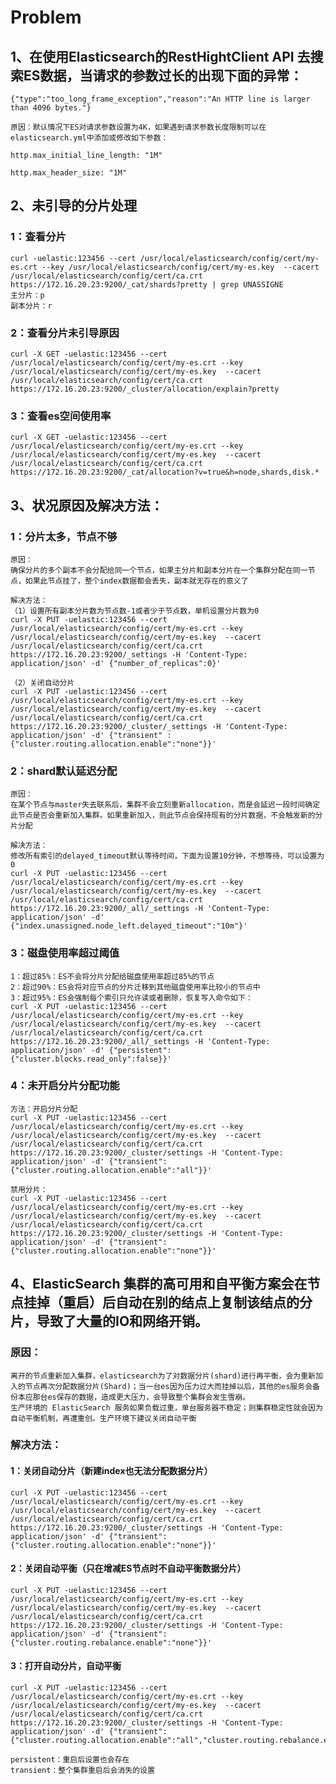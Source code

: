 # Problem

## 1、在使用Elasticsearch的RestHightClient API 去搜索ES数据，当请求的参数过长的出现下面的异常：

    {"type":"too_long_frame_exception","reason":"An HTTP line is larger than 4096 bytes."}

    原因：默认情况下ES对请求参数设置为4K，如果遇到请求参数长度限制可以在elasticsearch.yml中添加或修改如下参数：

    http.max_initial_line_length: "1M"
    
    http.max_header_size: "1M"

## 2、未引导的分片处理

### 1：查看分片

    curl -uelastic:123456 --cert /usr/local/elasticsearch/config/cert/my-es.crt --key /usr/local/elasticsearch/config/cert/my-es.key  --cacert /usr/local/elasticsearch/config/cert/ca.crt https://172.16.20.23:9200/_cat/shards?pretty | grep UNASSIGNE
    主分片：p
    副本分片：r

### 2：查看分片未引导原因

    curl -X GET -uelastic:123456 --cert /usr/local/elasticsearch/config/cert/my-es.crt --key /usr/local/elasticsearch/config/cert/my-es.key  --cacert /usr/local/elasticsearch/config/cert/ca.crt https://172.16.20.23:9200/_cluster/allocation/explain?pretty

### 3：查看es空间使用率

    curl -X GET -uelastic:123456 --cert /usr/local/elasticsearch/config/cert/my-es.crt --key /usr/local/elasticsearch/config/cert/my-es.key  --cacert /usr/local/elasticsearch/config/cert/ca.crt https://172.16.20.23:9200/_cat/allocation?v=true&h=node,shards,disk.*

## 3、状况原因及解决方法：

### 1：分片太多，节点不够

    原因：
    确保分片的多个副本不会分配给同一个节点，如果主分片和副本分片在一个集群分配在同一节点，如果此节点挂了，整个index数据都会丢失，副本就无存在的意义了
    
    解决方法：
    （1）设置所有副本分片数为节点数-1或者少于节点数，单机设置分片数为0
    curl -X PUT -uelastic:123456 --cert /usr/local/elasticsearch/config/cert/my-es.crt --key /usr/local/elasticsearch/config/cert/my-es.key  --cacert /usr/local/elasticsearch/config/cert/ca.crt https://172.16.20.23:9200/_settings -H 'Content-Type: application/json' -d' {"number_of_replicas":0}'
    
    （2）关闭自动分片
    curl -X PUT -uelastic:123456 --cert /usr/local/elasticsearch/config/cert/my-es.crt --key /usr/local/elasticsearch/config/cert/my-es.key  --cacert /usr/local/elasticsearch/config/cert/ca.crt https://172.16.20.23:9200/_cluster/_settings -H 'Content-Type: application/json' -d' {"transient" : {"cluster.routing.allocation.enable":"none"}}'

### 2：shard默认延迟分配

    原因：
    在某个节点与master失去联系后，集群不会立刻重新allocation，而是会延迟一段时间确定此节点是否会重新加入集群。如果重新加入，则此节点会保持现有的分片数据，不会触发新的分片分配
    
    解决方法：
    修改所有索引的delayed_timeout默认等待时间，下面为设置10分钟，不想等待，可以设置为0
    curl -X PUT -uelastic:123456 --cert /usr/local/elasticsearch/config/cert/my-es.crt --key /usr/local/elasticsearch/config/cert/my-es.key  --cacert /usr/local/elasticsearch/config/cert/ca.crt https://172.16.20.23:9200/_all/_settings -H 'Content-Type: application/json' -d' {"index.unassigned.node_left.delayed_timeout":"10m"}'

### 3：磁盘使用率超过阈值

    1：超过85%：ES不会将分片分配给磁盘使用率超过85%的节点
    2：超过90%：ES会将对应节点的分片迁移到其他磁盘使用率比较小的节点中
    3：超过95%：ES会强制每个索引只允许读或者删除，恢复写入命令如下：
    curl -X PUT -uelastic:123456 --cert /usr/local/elasticsearch/config/cert/my-es.crt --key /usr/local/elasticsearch/config/cert/my-es.key  --cacert /usr/local/elasticsearch/config/cert/ca.crt https://172.16.20.23:9200/_all/_settings -H 'Content-Type: application/json' -d' {"persistent":{"cluster.blocks.read_only":false}}'

### 4：未开启分片分配功能

    方法：开启分片分配
    curl -X PUT -uelastic:123456 --cert /usr/local/elasticsearch/config/cert/my-es.crt --key /usr/local/elasticsearch/config/cert/my-es.key  --cacert /usr/local/elasticsearch/config/cert/ca.crt https://172.16.20.23:9200/_cluster/settings -H 'Content-Type: application/json' -d' {"transient":{"cluster.routing.allocation.enable":"all"}}'
    
    禁用分片：
    curl -X PUT -uelastic:123456 --cert /usr/local/elasticsearch/config/cert/my-es.crt --key /usr/local/elasticsearch/config/cert/my-es.key  --cacert /usr/local/elasticsearch/config/cert/ca.crt https://172.16.20.23:9200/_cluster/settings -H 'Content-Type: application/json' -d' {"transient":{"cluster.routing.allocation.enable":"none"}}'

## 4、ElasticSearch 集群的高可用和自平衡方案会在节点挂掉（重启）后自动在别的结点上复制该结点的分片，导致了大量的IO和网络开销。

### 原因：

    离开的节点重新加入集群，elasticsearch为了对数据分片(shard)进行再平衡，会为重新加入的节点再次分配数据分片(Shard)；当一台es因为压力过大而挂掉以后，其他的es服务会备份本应那台es保存的数据，造成更大压力，会导致整个集群会发生雪崩。
    生产环境的 ElasticSearch 服务如果负载过重，单台服务器不稳定；则集群稳定性就会因为自动平衡机制，再遭重创。生产环境下建议关闭自动平衡

### 解决方法：

#### 1：关闭自动分片（新建index也无法分配数据分片）

    curl -X PUT -uelastic:123456 --cert /usr/local/elasticsearch/config/cert/my-es.crt --key /usr/local/elasticsearch/config/cert/my-es.key  --cacert /usr/local/elasticsearch/config/cert/ca.crt https://172.16.20.23:9200/_cluster/settings -H 'Content-Type: application/json' -d' {"transient":{"cluster.routing.allocation.enable":"none"}}'

#### 2：关闭自动平衡（只在增减ES节点时不自动平衡数据分片）

    curl -X PUT -uelastic:123456 --cert /usr/local/elasticsearch/config/cert/my-es.crt --key /usr/local/elasticsearch/config/cert/my-es.key  --cacert /usr/local/elasticsearch/config/cert/ca.crt https://172.16.20.23:9200/_cluster/settings -H 'Content-Type: application/json' -d' {"transient":{"cluster.routing.rebalance.enable":"none"}}'

#### 3：打开自动分片，自动平衡

    curl -X PUT -uelastic:123456 --cert /usr/local/elasticsearch/config/cert/my-es.crt --key /usr/local/elasticsearch/config/cert/my-es.key  --cacert /usr/local/elasticsearch/config/cert/ca.crt https://172.16.20.23:9200/_cluster/settings -H 'Content-Type: application/json' -d' {"transient":{"cluster.routing.allocation.enable":"all","cluster.routing.rebalance.enable":"all"}}'
    
    persistent：重启后设置也会存在
    transient：整个集群重启后会消失的设置